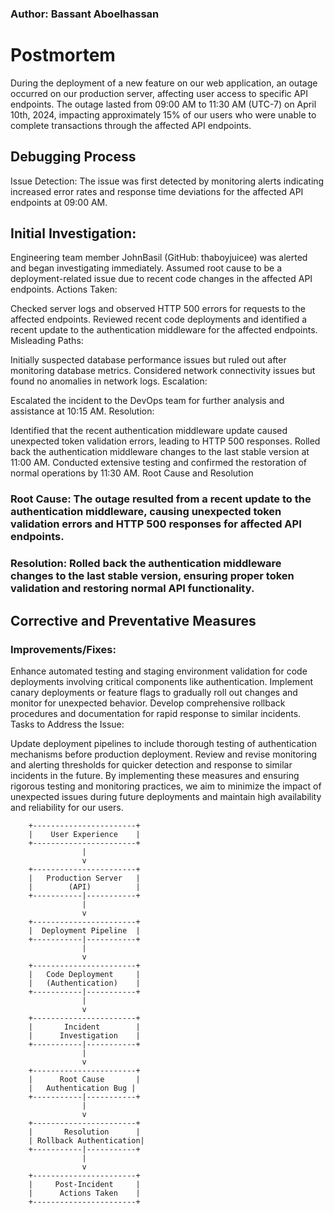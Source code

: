 
### Author: Bassant Aboelhassan

# Postmortem

During the deployment of a new feature on our web application, an outage occurred on our production server, affecting user access to specific API endpoints. The outage lasted from 09:00 AM to 11:30 AM (UTC-7) on April 10th, 2024, impacting approximately 15% of our users who were unable to complete transactions through the affected API endpoints.

## Debugging Process

Issue Detection: The issue was first detected by monitoring alerts indicating increased error rates and response time deviations for the affected API endpoints at 09:00 AM.

## Initial Investigation:

Engineering team member JohnBasil (GitHub: thaboyjuicee) was alerted and began investigating immediately.
Assumed root cause to be a deployment-related issue due to recent code changes in the affected API endpoints.
Actions Taken:

Checked server logs and observed HTTP 500 errors for requests to the affected endpoints.
Reviewed recent code deployments and identified a recent update to the authentication middleware for the affected endpoints.
Misleading Paths:

Initially suspected database performance issues but ruled out after monitoring database metrics.
Considered network connectivity issues but found no anomalies in network logs.
Escalation:

Escalated the incident to the DevOps team for further analysis and assistance at 10:15 AM.
Resolution:

Identified that the recent authentication middleware update caused unexpected token validation errors, leading to HTTP 500 responses.
Rolled back the authentication middleware changes to the last stable version at 11:00 AM.
Conducted extensive testing and confirmed the restoration of normal operations by 11:30 AM.
Root Cause and Resolution

### Root Cause: The outage resulted from a recent update to the authentication middleware, causing unexpected token validation errors and HTTP 500 responses for affected API endpoints.

### Resolution: Rolled back the authentication middleware changes to the last stable version, ensuring proper token validation and restoring normal API functionality.

## Corrective and Preventative Measures

### Improvements/Fixes:

Enhance automated testing and staging environment validation for code deployments involving critical components like authentication.
Implement canary deployments or feature flags to gradually roll out changes and monitor for unexpected behavior.
Develop comprehensive rollback procedures and documentation for rapid response to similar incidents.
Tasks to Address the Issue:

Update deployment pipelines to include thorough testing of authentication mechanisms before production deployment.
Review and revise monitoring and alerting thresholds for quicker detection and response to similar incidents in the future.
By implementing these measures and ensuring rigorous testing and monitoring practices, we aim to minimize the impact of unexpected issues during future deployments and maintain high availability and reliability for our users.


        +-----------------------+
        |    User Experience    |
        +-----------------------+
                    |
                    v
        +-----------------------+
        |   Production Server   |
        |        (API)          |
        +-----------|-----------+
                    |
                    v
        +-----------------------+
        |  Deployment Pipeline  |
        +-----------|-----------+
                    |
                    v
        +-----------------------+
        |   Code Deployment     |
        |   (Authentication)    |
        +-----------|-----------+
                    |
                    v
        +-----------------------+
        |       Incident        |
        |      Investigation    |
        +-----------|-----------+
                    |
                    v
        +-----------------------+
        |      Root Cause       |
        |   Authentication Bug |
        +-----------|-----------+
                    |
                    v
        +-----------------------+
        |       Resolution      |
        | Rollback Authentication|
        +-----------|-----------+
                    |
                    v
        +-----------------------+
        |     Post-Incident     |
        |      Actions Taken    |
        +-----------------------+

